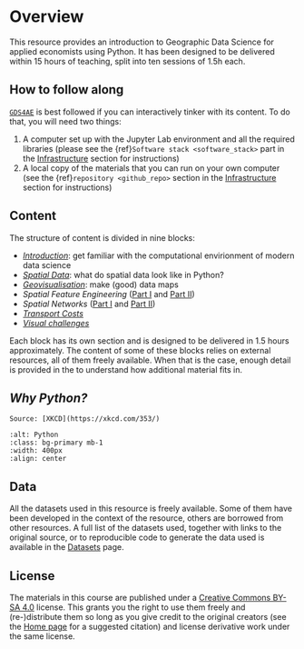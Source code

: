 # Overview

This resource provides an introduction to Geographic Data Science for applied economists using Python. It has been designed to be delivered within 15 hours of teaching, split into ten sessions of 1.5h each.

## How to follow along

[`GDS4AE`](home) is best followed if you can interactively tinker with its content. To do that, you will need two things:

1. A computer set up with the Jupyter Lab environment and all the required libraries (please see the {ref}`Software stack <software_stack>` part in the [Infrastructure](infrastructure) section for instructions)
1. A local copy of the materials that you can run on your own computer (see the {ref}`repository <github_repo>` section in the [Infrastructure](infrastructure) section for instructions)

## Content

The structure of content is divided in nine blocks:

- [*Introduction*](../notebooks/01-Introduction): get familiar with the computational envirionment of modern data science
- [*Spatial Data*](../notebooks/02-Spatial_data): what do spatial data look like in Python?
- [*Geovisualisation*](../notebooks/03-Geovisualisation): make (good) data maps
- *Spatial Feature Engineering* ([Part I](../notebooks/04-Spatial_feature_eng_i) and [Part II](../notebooks/05-Spatial_feature_eng_ii))
- *Spatial Networks* ([Part I](../notebooks/06-Spatial_networks_i) and [Part II](../notebooks/07-Spatial_networks_ii))
- [*Transport Costs*](../notebooks/08-Transport_costs)
- [*Visual challenges*](../notebooks/09-Visual_challenges)

Each block has its own section and is designed to be delivered in 1.5 hours approximately. The content of some of these blocks relies on external resources, all of them freely available. When that is the case, enough detail is provided in the  to understand how additional material fits in.

## *Why Python?*

```{margin}
Source: [XKCD](https://xkcd.com/353/)
```
```{image} https://imgs.xkcd.com/comics/python.png
:alt: Python
:class: bg-primary mb-1
:width: 400px
:align: center
```

## Data

All the datasets used in this resource is freely available. Some of them have been developed in the context of the resource, others are borrowed from other resources. A full list of the datasets used, together with links to the original source, or to reproducible code to generate the data used is available in the [Datasets](../data/datasets) page.

## License

The materials in this course are published under a [Creative Commons BY-SA 4.0](https://creativecommons.org/licenses/by-sa/4.0/) license. This grants you the right to use them freely and (re-)distribute them so long as you give credit to the original creators (see the [Home page](home) for a suggested citation) and license derivative work under the same license.
